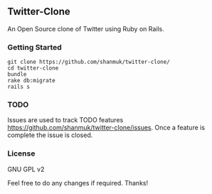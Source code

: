 ## Twitter-Clone
An Open Source clone of Twitter using Ruby on Rails.

### Getting Started
```
git clone https://github.com/shanmuk/twitter-clone/
cd twitter-clone
bundle
rake db:migrate
rails s
```
### TODO
Issues are used to track TODO features https://github.com/shanmuk/twitter-clone/issues. Once a feature is complete the issue is closed.

### License
GNU GPL v2

Feel free to do any changes if required. Thanks!
